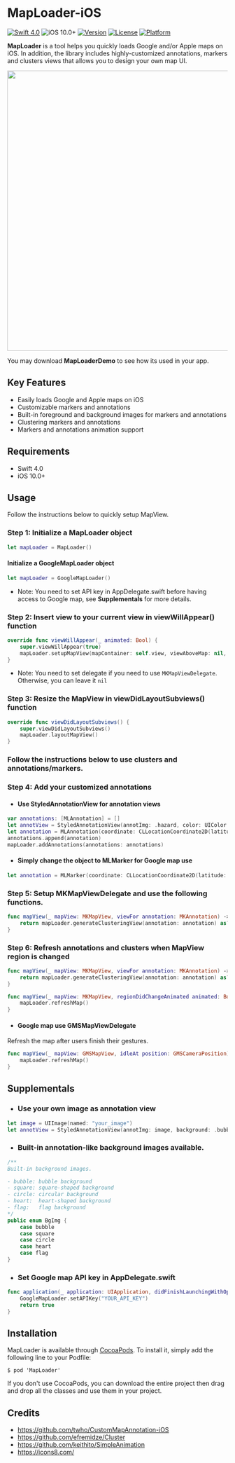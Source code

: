 # MapLoader-iOS

[![Swift 4.0](https://img.shields.io/badge/Swift-4.0-orange.svg?style=flat)](https://developer.apple.com/swift/)
![iOS 10.0+](https://img.shields.io/badge/iOS-10.0%2B-blue.svg)
[![Version](https://img.shields.io/cocoapods/v/MapLoader.svg?style=flat)](http://cocoapods.org/pods/MapLoader)
[![License](https://img.shields.io/cocoapods/l/MapLoader.svg?style=flat)](http://cocoapods.org/pods/MapLoader)
[![Platform](https://img.shields.io/cocoapods/p/MapLoader.svg?style=flat)](http://cocoapods.org/pods/MapLoader)

**MapLoader** is a tool helps you quickly loads Google and/or Apple maps on iOS. In addition, the library includes highly-customized annotations, markers and clusters views that allows you to design your own map UI.

<img src="https://raw.githubusercontent.com/twho/MapLoader-iOS/master/Images/demo.gif" width="640">

You may download **MapLoaderDemo** to see how its used in your app. 

## Key Features
- Easily loads Google and Apple maps on iOS
- Customizable markers and annotations
- Built-in foreground and background images for markers and annotations
- Clustering markers and annotations
- Markers and annotations animation support

## Requirements
- Swift 4.0
- iOS 10.0+

## Usage

Follow the instructions below to quickly setup MapView.

### Step 1: Initialize a MapLoader object
```swift
let mapLoader = MapLoader()
```
#### Initialize a GoogleMapLoader object 
```swift
let mapLoader = GoogleMapLoader()
```
- Note: You need to set API key in AppDelegate.swift before having access to Google map, see __Supplementals__ for more details.

### Step 2: Insert view to your current view in viewWillAppear() function
```swift
override func viewWillAppear(_ animated: Bool) {
    super.viewWillAppear(true)
    mapLoader.setupMapView(mapContainer: self.view, viewAboveMap: nil, delegate: self)
}
```
- Note: You need to set delegate if you need to use ```MKMapViewDelegate```. Otherwise, you can leave it ```nil```

### Step 3: Resize the MapView in viewDidLayoutSubviews() function
```swift
override func viewDidLayoutSubviews() {
    super.viewDidLayoutSubviews()
    mapLoader.layoutMapView()
}
```

### Follow the instructions below to use __clusters__ and __annotations/markers__.
### Step 4: Add your customized annotations
- #### Use StyledAnnotationView for annotation views
```swift
var annotations: [MLAnnotation] = []  
let annotView = StyledAnnotationView(annotImg: .hazard, color: UIColor.white, background: .bubble, bgColor: UIColor.blue)
let annotation = MLAnnotation(coordinate: CLLocationCoordinate2D(latitude: 42.36, longitude: -71.06), annotView: annotView, data: nil)  
annotations.append(annotation)  
mapLoader.addAnnotations(annotations: annotations)
```
- #### Simply change the object to MLMarker for Google map use
```swift
let annotation = MLMarker(coordinate: CLLocationCoordinate2D(latitude: 42.36, longitude: -71.06), annotView: annotView, data: nil)  
```
### Step 5: Setup MKMapViewDelegate and use the following functions.
```swift
func mapView(_ mapView: MKMapView, viewFor annotation: MKAnnotation) -> MKAnnotationView? {
    return mapLoader.generateClusteringView(annotation: annotation) as? MKAnnotationView
}
```

### Step 6: Refresh annotations and clusters when MapView region is changed
```swift
func mapView(_ mapView: MKMapView, viewFor annotation: MKAnnotation) -> MKAnnotationView? {
    return mapLoader.generateClusteringView(annotation: annotation) as? MKAnnotationView
}

func mapView(_ mapView: MKMapView, regionDidChangeAnimated animated: Bool) {
    mapLoader.refreshMap()
}
```
- #### Google map use GMSMapViewDelegate
Refresh the map after users finish their gestures.

```swift
func mapView(_ mapView: GMSMapView, idleAt position: GMSCameraPosition) {
    mapLoader.refreshMap()
}
```
## Supplementals
- ### Use your own image as annotation view
```swift
let image = UIImage(named: "your_image")
let annotView = StyledAnnotationView(annotImg: image, background: .bubble, bgColor: UIColor.blue)
```
- ### Built-in annotation-like background images available. 
```swift
/**
Built-in background images.

- bubble: bubble background
- square: square-shaped background
- circle: circular background
- heart:  heart-shaped background
- flag:   flag background
*/
public enum BgImg {
    case bubble
    case square
    case circle
    case heart
    case flag
}
```
- ### Set Google map API key in AppDelegate.swift
```swift
func application(_ application: UIApplication, didFinishLaunchingWithOptions launchOptions: [UIApplicationLaunchOptionsKey: Any]?) -> Bool {
    GoogleMapLoader.setAPIKey("YOUR_API_KEY")
    return true
}
```

## Installation

MapLoader is available through [CocoaPods](http://cocoapods.org). To install
it, simply add the following line to your Podfile:

```
$ pod 'MapLoader'
```
If you don't use CocoaPods, you can download the entire project then drag and drop all the classes and use them in your project.

## Credits
* https://github.com/twho/CustomMapAnnotation-iOS
* https://github.com/efremidze/Cluster
* https://github.com/keithito/SimpleAnimation
* https://icons8.com/
